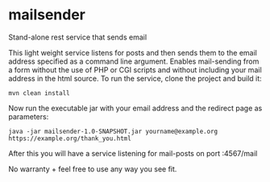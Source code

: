 # mailsender
Stand-alone rest service that sends email

This light weight service listens for posts and then sends them to the email address specified as a command line argument.
Enables mail-sending from a form without the use of PHP or CGI scripts and without including your mail address in the html source.
To run the service, clone the project and build it:

```
mvn clean install
```

Now run the executable jar with your email address and the redirect page as parameters:

```
java -jar mailsender-1.0-SNAPSHOT.jar yourname@example.org https://example.org/thank_you.html
```

After this you will have a service listening for mail-posts on port <yourhost>:4567/mail

No warranty + feel free to use any way you see fit.
